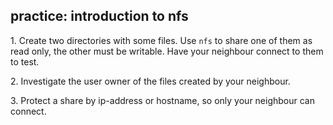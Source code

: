 ## practice: introduction to nfs

1\. Create two directories with some files. Use `nfs` to share one of
them as read only, the other must be writable. Have your neighbour
connect to them to test.

2\. Investigate the user owner of the files created by your neighbour.

3\. Protect a share by ip-address or hostname, so only your neighbour
can connect.

